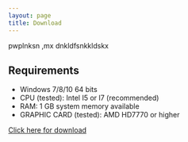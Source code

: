 ```yaml
---
layout: page
title: Download
---
```



pwplnksn ,mx dnkldfsnkkldskx

## Requirements

* Windows 7/8/10 64 bits
* CPU (tested): Intel I5 or I7 (recommended)
* RAM: 1 GB system memory available
* GRAPHIC CARD (tested): AMD HD7770 or higher

 <a href="https://docs.google.com/forms/d/e/1FAIpQLSe00xsyzi0h8aFo6VUwNfn0P-bz_RENIDEYmgIt4-dIvpYHjQ/viewform?usp=sf_link#responses">Click here for download</a> 


